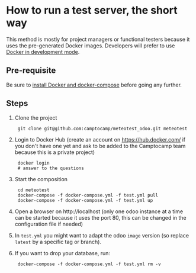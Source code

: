 # How to run a test server, the short way

This method is mostly for project managers or functional testers because it uses the pre-generated Docker images. Developers will prefer to use [Docker in development mode](docker-dev.md).

## Pre-requisite

Be sure to [install Docker and docker-compose](prerequisite.md) before going any further.

## Steps

1. Clone the project

        git clone git@github.com:camptocamp/meteotest_odoo.git meteotest

2. Login to Docker Hub (create an account on https://hub.docker.com/ if you
   don't have one yet and ask to be added to the Camptocamp team because this
   is a private project)

        docker login
        # answer to the questions

3. Start the composition

        cd meteotest
        docker-compose -f docker-compose.yml -f test.yml pull
        docker-compose -f docker-compose.yml -f test.yml up

4. Open a browser on http://localhost (only one odoo instance at a time can be
   started because it uses the port 80, this can be changed in the
   configuration file if needed)

4. In `test.yml` you might want to adapt the odoo `image` version (so replace `latest` by a specific tag or branch).

5. If you want to drop your database, run:

        docker-compose -f docker-compose.yml -f test.yml rm -v
